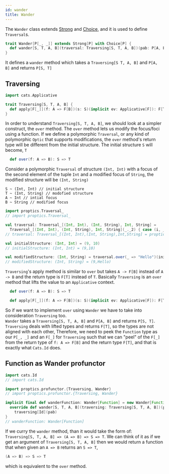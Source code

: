 ```yaml
---
id: wander
title: Wander
---
```


The `Wander` class extends [Strong](/Proptics/docs/profunctors/strong) and [Choice](/Proptics/docs/profunctors/choice), and it is used to define `Traversal`s.

```scala
trait Wander[P[_, _]] extends Strong[P] with Choice[P] {
  def wander[S, T, A, B](traversal: Traversing[S, T, A, B])(pab: P[A, B]): P[S, T]
}
```

It defines a `wander` method which takes a `Traversing[S T, A, B]` and `P[A, B]` and returns `P[S, T]`

## Traversing

```scala
import cats.Applicative

trait Traversing[S, T, A, B] {
  def apply[F[_]](f: A => F[B])(s: S)(implicit ev: Applicative[F]): F[T]
}
```

In order to understand `Traversing[S, T, A, B]`, we should look at a simpler construct, the `over` method.
The `over` method lets us modify the focus/foci using a function. If we define a polymorphic `Traversal`, or any kind of 
polymorphic `Optic` that supports modifications, the `over` method's return type will be different from the initial structure. The initial structure `S` 
will become, `T`

```scala
  def over(f: A => B): S => T
```

Consider a polymorphic `Traversal` of structure `(Int, Int)` with a focus of the second element of the tuple `Int` and a modified focus of `String`, the modified 
structure will be `(Int, String)`

```
S ~ (Int, Int) // initial structure
T ~ (Int, String) // modofied structure
A ~ Int // intial focus
B ~ String // modified focus 
```

```scala
import proptics.Traversal_
// import proptics.Traversal_

val traversal: Traversal_[(Int, Int), (Int, String), Int, String] =
  Traversal_[(Int, Int), (Int, String), Int, String](_._2) { case (i, _) => str => (i, str) }
// traversal: Traversal_[(Int, Int),(Int, String),Int,String] = proptics.Traversal_$$anon$13@2859e95

val initialStructure: (Int, Int) = (9, 10)
// initialStructure: (Int, Int) = (9,10)

val modifiedStructure: (Int, String) = traversal.over(_ => "Hello")(initialStructure)
// modifiedStructure: (Int, String) = (9,Hello)
```

`Traversing`'s apply method is similar to `over` but takes `A -> F[B]` instead of `A -> B` and the return type is `F[T]` instead of `T`.
Basically `Traversing` is an `over` method that lifts the value to an `Applicative` context. 

```scala
  def over(f: A => B): S => T

  def apply[F[_]](f: A => F[B])(s: S)(implicit ev: Applicative[F]): F[T]
```

So if we want to implement `over` using `Wander` we have to take into consideration `Traversing` too.<br/>
`Wander` takes a `Traversing[S, T, A, B]` and `P[A, B]` and returns `P[S, T]`. `Traversing` deals with lifted types and returns `F[T]`, 
so the types are not aligned with each other, Therefore, we need to peek the `Function` type as our `P[_, _]` and an `F[_]` for `Traversing` such that we can "peel" of the 
`F[_]` from the return type of `f: A => F[B]` and the return type `F[T]`, and that is exactly what `Cats.Id` does.

## Function as Wander profunctor

```scala
import cats.Id
// import cats.Id

import proptics.profunctor.{Traversing, Wander}
// import proptics.profunctor.{Traversing, Wander}

implicit final def wanderFunction: Wander[Function] = new Wander[Function] {
  override def wander[S, T, A, B](traversing: Traversing[S, T, A, B])(pab: A => B): S => T = 
    traversing[Id](pab)
}
// wanderFunction: Wander[Function]
```

If we curry the `wander` method, than it would take the form of:<br/> `Traversing[S, T, A, B] => (A => B) => S => T`. We can think of it as
if we get an argument of `Traversing[S, T, A, B]` then we would return a function that when given an `A => B` returns an `S => T`,

```scala
(A => B) => S => T
```

which is equivalent to the `over` method.






